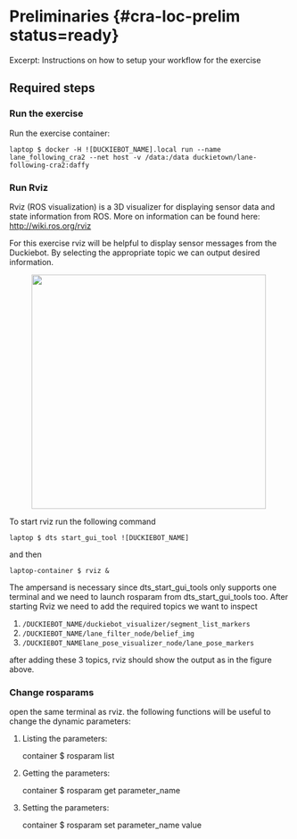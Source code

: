 # Preliminaries {#cra-loc-prelim status=ready}

Excerpt: Instructions on how to setup your workflow for the exercise 

## Required steps

### Run the exercise 

Run the exercise container:

    laptop $ docker -H ![DUCKIEBOT_NAME].local run --name lane_following_cra2 --net host -v /data:/data duckietown/lane-following-cra2:daffy


### Run Rviz

Rviz (ROS visualization) is a 3D visualizer for displaying sensor data and state information from ROS. More on information can be found here: http://wiki.ros.org/rviz

For this exercise rviz will be helpful to display sensor messages from the Duckiebot. By selecting the appropriate topic we can output desired information.

<figure>
<img style="width:30em" src="images/rosviz_screenshot.png"/>
</figure>

To start rviz run the following command

    laptop $ dts start_gui_tool ![DUCKIEBOT_NAME]

and then

    laptop-container $ rviz &

The ampersand is necessary since dts_start_gui_tools only supports one terminal and we need to launch rosparam from dts_start_gui_tools too. After starting Rviz we need to add the required topics we want to inspect

1. `/DUCKIEBOT_NAME/duckiebot_visualizer/segment_list_markers`
2. `/DUCKIEBOT_NAME/lane_filter_node/belief_img`
3. `/DUCKIEBOT_NAMElane_pose_visualizer_node/lane_pose_markers`

after adding these 3 topics, rviz should show the output as in the figure above.


### Change rosparams 

open the same terminal as rviz. the following functions will be useful to change the dynamic parameters: 

1) Listing the parameters:

    container $ rosparam list

2) Getting the parameters:

    container $ rosparam get parameter_name

3) Setting the parameters:

    container $ rosparam set parameter_name value


